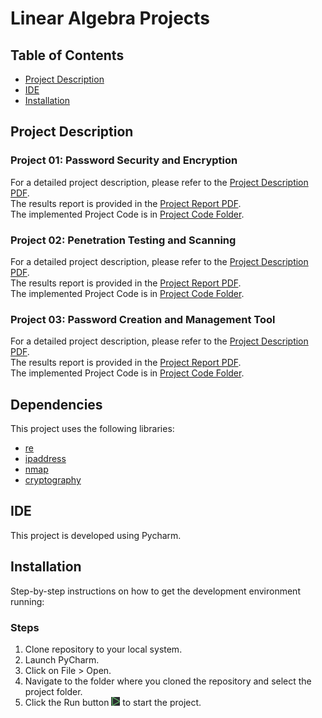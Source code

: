 # Linear Algebra Projects

## Table of Contents
- [Project Description](#project-description)
- [IDE](#ide)
- [Installation](#installation)

## Project Description

### Project 01: Password Security and Encryption
For a detailed project description, please refer to the [Project Description PDF](./Prj1.pdf). <br />
The results report is provided in the [Project Report PDF](./Prj1_Nazari_9931061.pdf). <br />
The implemented Project Code is in [Project Code Folder](./SecurityCourseProject01).

### Project 02: Penetration Testing and Scanning
For a detailed project description, please refer to the [Project Description PDF](./Prj2.pdf). <br />
The results report is provided in the [Project Report PDF](./Prj2_Nazari_9931061.pdf). <br />
The implemented Project Code is in [Project Code Folder](./SecurityCourseProject02).

### Project 03: Password Creation and Management Tool
For a detailed project description, please refer to the [Project Description PDF](./Prj3.pdf). <br />
The results report is provided in the [Project Report PDF](./Prj3_Nazari_9931061.pdf). <br />
The implemented Project Code is in [Project Code Folder](./SecurityProject3).

## Dependencies
This project uses the following libraries:

- [re](https://docs.python.org/3/library/re.html)
- [ipaddress](https://docs.python.org/3/library/ipaddress.html)
- [nmap](https://docs.python.org/3/library/re.html)
- [cryptography](https://docs.python.org/3/library/re.html)

## IDE
This project is developed using Pycharm.

## Installation
Step-by-step instructions on how to get the development environment running:

### Steps
1. Clone repository to your local system.
2. Launch PyCharm.
3. Click on File > Open.
4. Navigate to the folder where you cloned the repository and select the project folder.
5. Click the Run button ![Run Image](./Pycharm_Run.PNG) to start the project.
